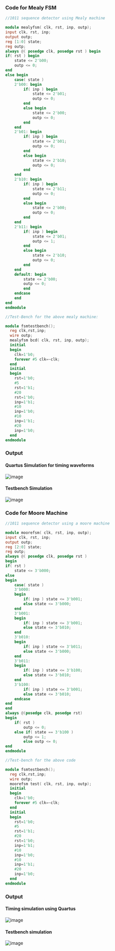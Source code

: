 ### Code for Mealy FSM

```Verilog
//1011 sequence detector using Mealy machine 

module mealyfsm( clk, rst, inp, outp); 
input clk, rst, inp; 
output outp; 
reg [1:0] state; 
reg outp; 
always @( posedge clk, posedge rst ) begin 
if( rst ) begin 
	state <= 2'b00; 
	outp <= 0; 
end 
else begin 
	case( state ) 
	2'b00: begin 
		if( inp ) begin 
			state <= 2'b01; 
			outp <= 0; 
		end 
		else begin 
			state <= 2'b00; 
			outp <= 0; 
		end 
	end 
	2'b01: begin 
		if( inp ) begin 
			state <= 2'b01; 
			outp <= 0; 
		end 
		else begin 
			state <= 2'b10; 
			outp <= 0; 
		end 
	end 
	2'b10: begin 
		if( inp ) begin 
			state <= 2'b11; 
			outp <= 0; 
		end 
		else begin 
			state <= 2'b00; 
			outp <= 0; 
		end 
	end
	2'b11: begin
		if( inp ) begin
			state <= 2'b01;
			outp <= 1;
		end
		else begin
			state <= 2'b10;
			outp <= 0;
		end
	end
	default: begin 
		state <= 2'b00; 
		outp <= 0; 
		end 
	endcase 
	end 
end
endmodule

//Test-Bench for the above mealy machine:

module fsmtestbench();
  reg clk,rst,inp;
  wire outp;
  mealyfsm bcd( clk, rst, inp, outp);
  initial
  begin
    clk=1'b0;
    forever #5 clk=~clk;
  end
  initial
  begin 
    rst=1'b0;
    #5
    rst=1'b1;
    #20
    rst=1'b0;
    inp=1'b1;
    #10
    inp=1'b0;
    #10
    inp=1'b1;
    #20
    inp=1'b0;
  end
endmodule
```
### Output
#### Quartus Simulation for timing waveforms
![image](https://github.com/userofmeet27/Verilog/assets/154442221/7b9239a9-962c-44cd-975a-70b00f4e5fed)

#### Testbench Simulation
![image](https://github.com/userofmeet27/Verilog/assets/154442221/0989ebe7-2b88-4749-a108-4924a7361a08)

### Code for Moore Machine
```Verilog
//1011 sequence detector using a moore machine

module moorefsm( clk, rst, inp, outp); 
input clk, rst, inp; 
output outp; 
reg [2:0] state; 
reg outp; 
always @( posedge clk, posedge rst ) 
begin 
if( rst ) 
	state <= 3'b000; 
else 
begin 
	case( state ) 
	3'b000: 
	begin 
		if( inp ) state <= 3'b001; 
		else state <= 3'b000; 
	end 
	3'b001:
	begin 
		if( inp ) state <= 3'b001; 
		else state <= 3'b010; 
	end 
	3'b010: 
	begin 
		if( inp ) state <= 3'b011; 
		else state <= 3'b000; 
	end 
	3'b011: 
	begin 
		if( inp ) state <= 3'b100; 
		else state <= 3'b010; 
	end
	3'b100:
		if( inp ) state <= 3'b001;
		else state <= 3'b010;
	endcase 
end 
end 
always @(posedge clk, posedge rst) 
begin 
	if( rst ) 
		outp <= 0; 
	else if( state == 3'b100 ) 
		outp <= 1; 
		else outp <= 0; 
end 
endmodule 

//Test-bench for the above code

module fsmtestbench();
  reg clk,rst,inp;
  wire outp;
  moorefsm test( clk, rst, inp, outp);
  initial
  begin
    clk=1'b0;
    forever #5 clk=~clk;
  end
  initial
  begin 
    rst=1'b0;
    #5
    rst=1'b1;
    #20
    rst=1'b0;
    inp=1'b1;
    #10
    inp=1'b0;
    #10
    inp=1'b1;
    #20
    inp=1'b0;
  end
endmodule
```
### Output
#### Timing simulation using Quartus
![image](https://github.com/userofmeet27/Verilog/assets/154442221/31f33284-fc58-4dcb-8a1e-ee152978a073)

#### Testbench simulation
![image](https://github.com/userofmeet27/Verilog/assets/154442221/db0672b6-c17c-4ca2-97b6-2536955d47ef)
